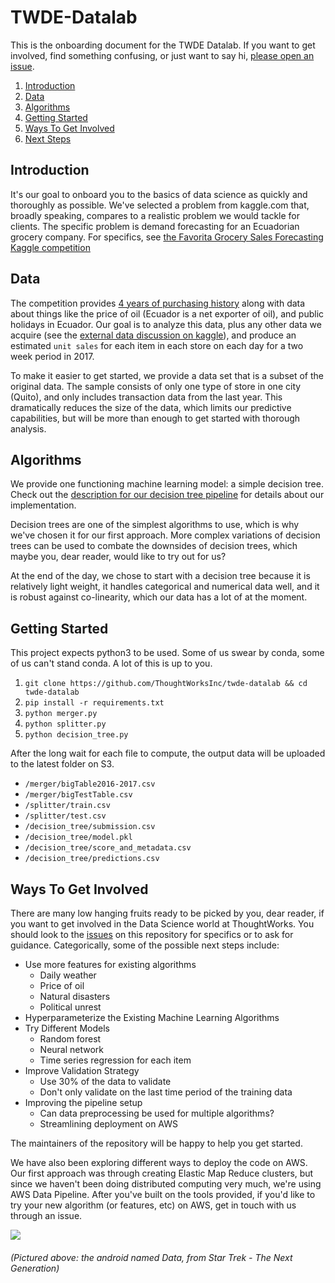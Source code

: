 # TWDE-Datalab
This is the onboarding document for the TWDE Datalab. If you want to get involved, find something confusing, or just want to say hi, [please open an issue](https://github.com/ThoughtWorksInc/twde-datalab/issues).

1. [Introduction](https://github.com/ThoughtWorksInc/twde-datalab/blob/master/README.md#introduction)
1. [Data](https://github.com/ThoughtWorksInc/twde-datalab/blob/master/README.md#data)
1. [Algorithms](https://github.com/ThoughtWorksInc/twde-datalab/blob/master/README.md#algorithms)
1. [Getting Started](https://github.com/ThoughtWorksInc/twde-datalab/blob/master/README.md#getting-started)
1. [Ways To Get Involved](https://github.com/ThoughtWorksInc/twde-datalab/blob/master/README.md#ways-to-get-involved)
1. [Next Steps](https://github.com/ThoughtWorksInc/twde-datalab/blob/master/README.md#next-steps)


## Introduction
It's our goal to onboard you to the basics of data science as quickly and thoroughly as possible. We've selected a problem from kaggle.com that, broadly speaking, compares to a realistic problem we would tackle for clients. The specific problem is demand forecasting for an Ecuadorian grocery company. For specifics, see [the Favorita Grocery Sales Forecasting Kaggle competition](https://www.kaggle.com/c/favorita-grocery-sales-forecasting)

## Data
The competition provides [4 years of purchasing history](https://www.kaggle.com/c/favorita-grocery-sales-forecasting/data) along with data about things like the price of oil (Ecuador is a net exporter of oil), and public holidays in Ecuador. Our goal is to analyze this data, plus any other data we acquire (see the [external data discussion on kaggle](https://www.kaggle.com/c/favorita-grocery-sales-forecasting/discussion/41537)), and produce an estimated `unit sales` for each item in each store on each day for a two week period in 2017. 

To make it easier to get started, we provide a data set that is a subset of the original data. The sample consists of only one type of store in one city (Quito), and only includes transaction data from the last year. This dramatically reduces the size of the data, which limits our predictive capabilities, but will be more than enough to get started with thorough analysis.

## Algorithms
We provide one functioning machine learning model: a simple decision tree. Check out the [description for our decision tree pipeline]() for details about our implementation. 

Decision trees are one of the simplest algorithms to use, which is why we've chosen it for our first approach. More complex variations of decision trees can be used to combate the downsides of decision trees, which maybe you, dear reader, would like to try out for us?

At the end of the day, we chose to start with a decision tree because it is relatively light weight, it handles categorical and numerical data well, and it is robust against co-linearity, which our data has a lot of at the moment. 

## Getting Started
This project expects python3 to be used. Some of us swear by conda, some of us can't stand conda. A lot of this is up to you.

1. `git clone https://github.com/ThoughtWorksInc/twde-datalab && cd twde-datalab`
1. `pip install -r requirements.txt`
1. `python merger.py`
1. `python splitter.py`
1. `python decision_tree.py`

After the long wait for each file to compute, the output data will be uploaded to the latest folder on S3. 
- `/merger/bigTable2016-2017.csv`
- `/merger/bigTestTable.csv`
- `/splitter/train.csv`
- `/splitter/test.csv`
- `/decision_tree/submission.csv`
- `/decision_tree/model.pkl`
- `/decision_tree/score_and_metadata.csv`
- `/decision_tree/predictions.csv`


## Ways To Get Involved
There are many low hanging fruits ready to be picked by you, dear reader, if you want to get involved in the Data Science world at ThoughtWorks. You should look to the [issues](https://github.com/ThoughtWorksInc/twde-datalab/issues) on this repository for specifics or to ask for guidance. Categorically, some of the possible next steps include:
  - Use more features for existing algorithms
    - Daily weather
    - Price of oil
    - Natural disasters
    - Political unrest
  - Hyperparameterize the Existing Machine Learning Algorithms
  - Try Different Models
    - Random forest
    - Neural network
    - Time series regression for each item
  - Improve Validation Strategy 
    - Use 30% of the data to validate
    - Don't only validate on the last time period of the training data
  - Improving the pipeline setup
    - Can data preprocessing be used for multiple algorithms?
    - Streamlining deployment on AWS
  
The maintainers of the repository will be happy to help you get started.

We have also been exploring different ways to deploy the code on AWS. Our first approach was through creating Elastic Map Reduce clusters, but since we haven't been doing distributed computing very much, we're using AWS Data Pipeline. After you've built on the tools provided, if you'd like to try your new algorithm (or features, etc) on AWS, get in touch with us through an issue.

![](http://i0.kym-cdn.com/photos/images/original/001/268/288/04a.gif)
###### (Pictured above: the android named Data, from Star Trek - The Next Generation)
